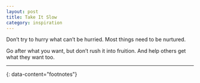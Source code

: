 ```yaml
---
layout: post
title: Take It Slow
category: inspiration
---
```


Don’t try to hurry what can’t be hurried. Most things need to be nurtured.

Go after what you want, but don’t rush it into fruition. And help others get
what they want too.

---
{: data-content="footnotes"}

[^1]: [...](...)
